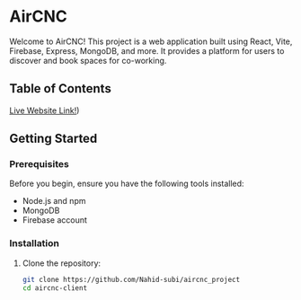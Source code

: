 # AirCNC

Welcome to AirCNC! This project is a web application built using React, Vite, Firebase, Express, MongoDB, and more. It provides a platform for users to discover and book spaces for co-working.

## Table of Contents

<a href="https://airanc-b21dc.web.app/">Live Website Link!</a>)

## Getting Started

### Prerequisites

Before you begin, ensure you have the following tools installed:

- Node.js and npm
- MongoDB
- Firebase account

### Installation

1. Clone the repository:

   ```bash
   git clone https://github.com/Nahid-subi/aircnc_project
   cd aircnc-client

